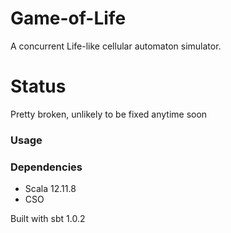 # Game-of-Life
A concurrent Life-like cellular automaton simulator.

# Status
Pretty broken, unlikely to be fixed anytime soon

### Usage


### Dependencies 
* Scala 12.11.8
* CSO

Built with sbt 1.0.2
